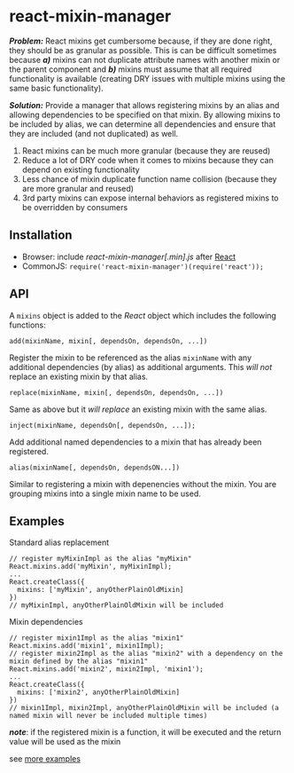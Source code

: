 react-mixin-manager
========================

***Problem:*** React mixins get cumbersome because, if they are done right, they should be as granular as possible.  This is can be difficult sometimes because ***a)*** mixins can not duplicate attribute names with another mixin or the parent component and ***b)*** mixins must assume that all required functionality is available (creating DRY issues with multiple mixins using the same basic functionality).

***Solution:*** Provide a manager that allows registering mixins by an alias and allowing dependencies to be specified on that mixin.  By allowing mixins to be included by alias, we can determine all dependencies and ensure that they are included (and not duplicated) as well.

1. React mixins can be much more granular (because they are reused)
2. Reduce a lot of DRY code when it comes to mixins because they can depend on existing functionality
3. Less chance of mixin duplicate function name collision (because they are more granular and reused)
4. 3rd party mixins can expose internal behaviors as registered mixins to be overridden by consumers

Installation
------------
* Browser: include *react-mixin-manager[.min].js* after [React](http://facebook.github.io/react/)
* CommonJS: ```require('react-mixin-manager')(require('react'));```

API
------------
A ```mixins``` object is added to the *React* object which includes the following functions:

```
add(mixinName, mixin[, dependsOn, dependsOn, ...])
```
Register the mixin to be referenced as the alias `mixinName` with any additional dependencies (by alias) as additional arguments.  This *will not* replace an existing mixin by that alias.


```
replace(mixinName, mixin[, dependsOn, dependsOn, ...])
```
Same as above but it *will replace* an existing mixin with the same alias.

```
inject(mixinName, dependsOn[, dependsOn, ...]);
```
Add additional named dependencies to a mixin that has already been registered.


```
alias(mixinName[, dependsOn, dependsON...])
```
Similar to registering a mixin with depenencies without the mixin.  You are grouping mixins into a single mixin name to be used.


Examples
-------------
Standard alias replacement
```
// register myMixinImpl as the alias "myMixin"
React.mixins.add('myMixin', myMixinImpl);
...
React.createClass({
  mixins: ['myMixin', anyOtherPlainOldMixin]
})
// myMixinImpl, anyOtherPlainOldMixin will be included
```

Mixin dependencies
```
// register mixin1Impl as the alias "mixin1"
React.mixins.add('mixin1', mixin1Impl);
// register mixin2Impl as the alias "mixin2" with a dependency on the mixin defined by the alias "mixin1"
React.mixins.add('mixin2', mixin2Impl, 'mixin1');
...
React.createClass({
  mixins: ['mixin2', anyOtherPlainOldMixin]
})
// mixin1Impl, mixin2Impl, anyOtherPlainOldMixin will be included (a named mixin will never be included multiple times)
```

***note***: if the registered mixin is a function, it will be executed and the return value will be used as the mixin

see [more examples](https://github.com/jhudson8/react-mixin-manager/blob/master/test/test.js#L17)
